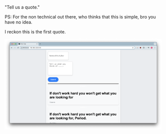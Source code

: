 "Tell us a quote." 

PS: For the non technical out there, who thinks that this is simple, bro you have no idea. 

I reckon this is the first quote.

![Image Link](https://github.com/wh1max/Django_ReactJs_App/blob/main/capture1.png)
